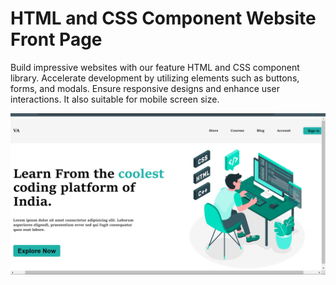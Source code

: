 
# HTML and CSS Component Website Front Page

Build impressive websites with our feature HTML and CSS component library. 
Accelerate development by utilizing elements such as buttons, forms, and modals. 
Ensure responsive designs and enhance user interactions. 
It also suitable for mobile screen size.

![Website Front Page](https://github.com/VyankateshA1/Responsive_Website/blob/9c6b478ec61bf4bc1913fdf16a73561a0f5229ea/webSite.png)
